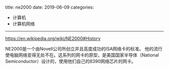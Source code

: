 title: ne2000
date: 2019-06-09
categories:
- 计算机
- 计算机网络



---

https://en.wikipedia.org/wiki/NE2000#History

NE2000是一个由Novell公司所创立并且高度成功的ISA网络卡的标准。
他的流行使电脑网络变得无处不在。这系列的网卡的原型，是美国国家半导体（National Semiconductor）设计的，使用他们自己的8390网络芯片的网卡。

